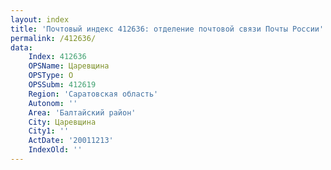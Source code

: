 ```yaml
---
layout: index
title: 'Почтовый индекс 412636: отделение почтовой связи Почты России'
permalink: /412636/
data:
    Index: 412636
    OPSName: Царевщина
    OPSType: О
    OPSSubm: 412619
    Region: 'Саратовская область'
    Autonom: ''
    Area: 'Балтайский район'
    City: Царевщина
    City1: ''
    ActDate: '20011213'
    IndexOld: ''
---
```

